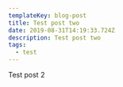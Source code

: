```yaml
---
templateKey: blog-post
title: Test post two
date: 2019-08-31T14:19:33.724Z
description: Test post two
tags:
  - test
---
```

Test post 2
